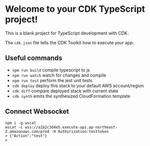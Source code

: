 # Welcome to your CDK TypeScript project!

This is a blank project for TypeScript development with CDK.

The `cdk.json` file tells the CDK Toolkit how to execute your app.

## Useful commands

 * `npm run build`   compile typescript to js
 * `npm run watch`   watch for changes and compile
 * `npm run test`    perform the jest unit tests
 * `cdk deploy`      deploy this stack to your default AWS account/region
 * `cdk diff`        compare deployed stack with current state
 * `cdk synth`       emits the synthesized CloudFormation template

## Connect Websocket

```
npm i -g wscat
wscat -c wss://a1b2c3d4e5.execute-api.ap-northeast-2.amazonaws.com/prod -H Authorization:testtoken
> {"Action":"test"}
>
```
